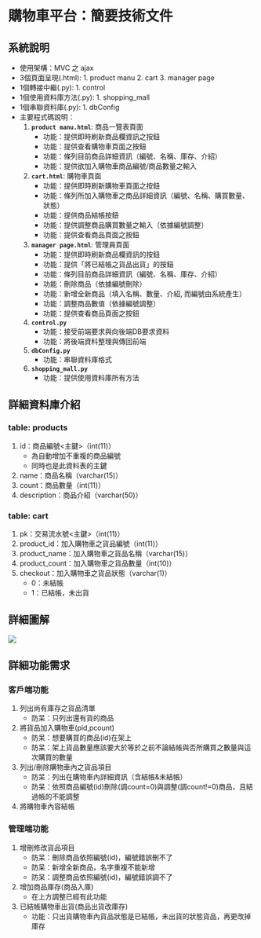 # 購物車平台：簡要技術文件
## 系統說明
- 使用架構：MVC 之 ajax 
- 3個頁面呈現(.html): 1. product manu 2. cart 3. manager page
- 1個轉接中繼(.py): 1. control
- 1個使用資料庫方法(.py): 1. shopping_mall
- 1個串聯資料庫(.py): 1. dbConfig
- 主要程式碼說明：
    1. **`product manu.html`**: 商品一覽表頁面
        - 功能：提供即時刷新商品欄資訊之按鈕
        - 功能：提供查看購物車頁面之按鈕
        - 功能：條列目前商品詳細資訊（編號、名稱、庫存、介紹）
        - 功能：提供欲加入購物車商品編號/商品數量之輸入
    2. **`cart.html`**: 購物車頁面
        - 功能：提供即時刷新購物車頁面之按鈕
        - 功能：條列所加入購物車之商品詳細資訊（編號、名稱、購買數量、狀態）
        - 功能：提供商品結帳按鈕
        - 功能：提供調整商品購買數量之輸入（依據編號調整）
        - 功能：提供查看商品頁面之按鈕
    3. **`manager page.html`**: 管理員頁面
        - 功能：提供即時刷新商品欄資訊的按鈕
        - 功能：提供「將已結帳之貨品出貨」的按鈕
        - 功能：條列目前商品詳細資訊（編號、名稱、庫存、介紹）
        - 功能：刪除商品（依據編號刪除）
        - 功能：新增全新商品（填入名稱、數量、介紹, 而編號由系統產生）
        - 功能：調整商品數值（依據編號調整）
        - 功能：提供查看商品頁面之按鈕
    4. **`control.py`**
        - 功能：接受前端要求與向後端DB要求資料
        - 功能：將後端資料整理與傳回前端
    5. **`dbConfig.py`**
        - 功能：串聯資料庫格式
    6. **`shopping_mall.py`**
        - 功能：提供使用資料庫所有方法
## 詳細資料庫介紹
### table: products
1. id：商品編號<主鍵>（int(11)）
    - 為自動增加不重複的商品編號
    - 同時也是此資料表的主鍵
2. name：商品名稱（varchar(15)）
3. count：商品數量（int(11)）
4. description：商品介紹（varchar(50)）
### table: cart
1. pk：交易流水號<主鍵>（int(11)）
2. product_id：加入購物車之貨品編號（int(11)）
3. product_name：加入購物車之貨品名稱（varchar(15)）
4. product_count：加入購物車之貨品數量（int(10)）
5. checkout：加入購物車之貨品狀態（varchar(1)）
    - 0：未結帳
    - 1：已結帳，未出貨
## 詳細圖解
![](https://i.imgur.com/6aP0YVV.jpg)
## 詳細功能需求
### 客戶端功能
1. 列出尚有庫存之貨品清單
    - 防呆：只列出還有貨的商品
2. 將貨品加入購物車(pid,pcount)
    - 防呆：想要購買的商品(id)在架上
    - 防呆：架上貨品數量應該要大於等於之前不論結帳與否所購買之數量與這次購買的數量
3. 列出/刪除購物車內之貨品項目
    - 防呆：列出在購物車內詳細資訊（含結帳&未結帳）
    - 防呆：依照商品編號(id)刪除(調count=0)與調整(調count!=0)商品，且結過帳的不能調整
4. 將購物車內容結帳
### 管理端功能
1. 增刪修改貨品項目
    - 防呆：刪除商品依照編號(id)，編號錯誤刪不了
    - 防呆：新增全新商品，名字重複不能新增
    - 防呆：調整商品依照編號(id)，編號錯誤調不了
2. 增加商品庫存(商品入庫)
    - 在上方調整已經有此功能
3. 已結帳購物車出貨(商品出貨改庫存)
    - 功能：只出貨購物車內貨品狀態是已結帳，未出貨的狀態貨品，再更改掉庫存